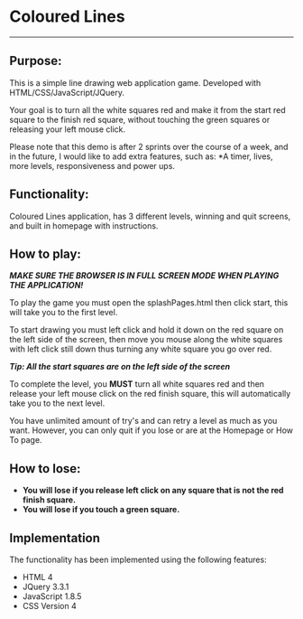 #  Coloured Lines
***

## Purpose:
This is a simple line drawing web application game. Developed with HTML/CSS/JavaScript/JQuery.

Your goal is to turn all the white squares red and make it from the start red square to the finish red square, without touching the green squares or releasing your left mouse click.

Please note that this demo is after 2 sprints over the course of a week, and in the future, I would like to add extra features, such as: *A timer, lives, more levels, responsiveness and power ups.

## Functionality:
Coloured Lines application, has 3 different levels, winning and quit screens, and built in homepage with instructions. 

## How to play:
***MAKE SURE THE BROWSER IS IN FULL SCREEN MODE WHEN PLAYING THE APPLICATION!***

To play the game you must open the splashPages.html then click start, this will take you to the first level. 

To start drawing you must left click and hold it down on the red square on the left side of the screen, then move you mouse along the white squares with left click still down thus turning any white square you go over red. 

***Tip: All the start squares are on the left side of the screen***

To complete the level, you **MUST** turn all white squares red and then release your left mouse click on the red finish square, this will automatically take you to the next level.

You have unlimited amount of try's and can retry a level as much as you want. However, you can only quit if you lose or are at the Homepage or How To page. 

## How to lose:
-	**You will lose if you release left click on any square that is not the red finish square.** 
-	**You will lose if you touch a green square.**

## Implementation
The functionality has been implemented using the following features:

-	HTML 4
-	JQuery 3.3.1
-	JavaScript 1.8.5
-	CSS Version 4
